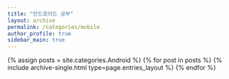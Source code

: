 ```yaml
---
title: "안드로이드 공부"
layout: archive
permalink: /categories/mobile
author_profile: true
sidebar_main: true
---
```



{% assign posts = site.categories.Android %}
{% for post in posts %} {% include archive-single.html type=page.entries_layout %} {% endfor %}
